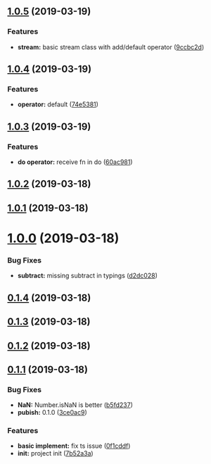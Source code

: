<a name="1.0.5"></a>
## [1.0.5](https://github.com/dreambo8563/vue-lazy-calc/compare/v1.0.4...v1.0.5) (2019-03-19)


### Features

* **stream:** basic stream class with add/default operator ([9ccbc2d](https://github.com/dreambo8563/vue-lazy-calc/commit/9ccbc2d))



<a name="1.0.4"></a>
## [1.0.4](https://github.com/dreambo8563/vue-lazy-calc/compare/v1.0.3...v1.0.4) (2019-03-19)


### Features

* **operator:** default ([74e5381](https://github.com/dreambo8563/vue-lazy-calc/commit/74e5381))



<a name="1.0.3"></a>
## [1.0.3](https://github.com/dreambo8563/vue-lazy-calc/compare/v1.0.2...v1.0.3) (2019-03-19)


### Features

* **do operator:** receive fn in do ([60ac981](https://github.com/dreambo8563/vue-lazy-calc/commit/60ac981))



<a name="1.0.2"></a>
## [1.0.2](https://github.com/dreambo8563/vue-lazy-calc/compare/v1.0.1...v1.0.2) (2019-03-18)



<a name="1.0.1"></a>
## [1.0.1](https://github.com/dreambo8563/vue-lazy-calc/compare/v1.0.0...v1.0.1) (2019-03-18)



<a name="1.0.0"></a>
# [1.0.0](https://github.com/dreambo8563/vue-lazy-calc/compare/v0.1.4...v1.0.0) (2019-03-18)


### Bug Fixes

* **subtract:** missing subtract in typings ([d2dc028](https://github.com/dreambo8563/vue-lazy-calc/commit/d2dc028))



<a name="0.1.4"></a>
## [0.1.4](https://github.com/dreambo8563/vue-lazy-calc/compare/v0.1.3...v0.1.4) (2019-03-18)



<a name="0.1.3"></a>
## [0.1.3](https://github.com/dreambo8563/vue-lazy-calc/compare/v0.1.2...v0.1.3) (2019-03-18)



<a name="0.1.2"></a>
## [0.1.2](https://github.com/dreambo8563/vue-lazy-calc/compare/v0.1.1...v0.1.2) (2019-03-18)



<a name="0.1.1"></a>
## [0.1.1](https://github.com/dreambo8563/vue-lazy-calc/compare/7b52a3a...v0.1.1) (2019-03-18)


### Bug Fixes

* **NaN:** Number.isNaN is better ([b5fd237](https://github.com/dreambo8563/vue-lazy-calc/commit/b5fd237))
* **pubish:** 0.1.0 ([3ce0ac9](https://github.com/dreambo8563/vue-lazy-calc/commit/3ce0ac9))


### Features

* **basic implement:** fix ts issue ([0f1cddf](https://github.com/dreambo8563/vue-lazy-calc/commit/0f1cddf))
* **init:** project init ([7b52a3a](https://github.com/dreambo8563/vue-lazy-calc/commit/7b52a3a))




